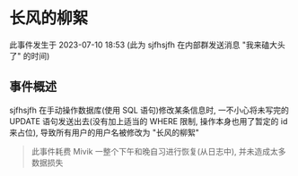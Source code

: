 # 长风的柳絮

此事件发生于 2023-07-10 18:53 (此为 sjfhsjfh 在内部群发送消息 "我来磕大头了" 的时间)

## 事件概述

sjfhsjfh 在手动操作数据库(使用 SQL 语句)修改某条信息时, 一不小心将未写完的 UPDATE 语句发送出去(没有加上适当的 WHERE 限制, 操作本身也用了暂定的 id 来占位), 导致所有用户的用户名被修改为 "长风的柳絮"

> 此事件耗费 Mivik 一整个下午和晚自习进行恢复(从日志中), 并未造成太多数据损失

